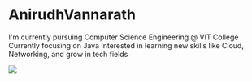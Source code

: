 # AnirudhVannarath
I'm currently pursuing Computer Science Engineering @ VIT College
Currently focusing on Java 
Interested in learning new skills like Cloud, Networking, and grow in tech fields

![](https://leetcard.jacoblin.cool/Anirudh_Vannarath?font=Dancing_Script)
